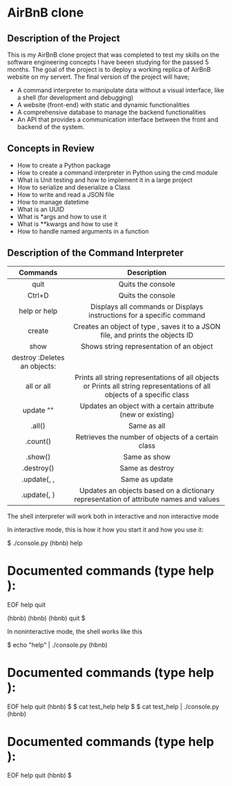 # AirBnB clone


## Description of the Project

This is my AirBnB clone project that was completed to test my skills on the software engineering concepts I have beeen studying for the passed 5 months. The goal of the project is to deploy a working replica of AirBnB website on my servert. The final version of the project will have;
- A command interpreter to manipulate data without a visual interface, like a shell (for development and debugging)
- A website (front-end) with static and dynamic functionalities
- A comprehensive database to manage the backend functionalities
- An API that provides a communication interface between the front and backend of the system.

## Concepts in Review

* How to create a Python package
* How to create a command interpreter in Python using the cmd module
* What is Unit testing and how to implement it in a large project
* How to serialize and deserialize a Class
* How to write and read a JSON file
* How to manage datetime
* What is an UUID
* What is *args and how to use it
* What is **kwargs and how to use it
* How to handle named arguments in a function

## Description of the Command Interpreter
|Commands|Description|
|:---------------------:|:---------------------------------------:|
|quit|Quits the console|
|Ctrl+D|Quits the console|
|help or help <command>|Displays all commands or Displays instructions for a specific command|
|create <class>|Creates an object of type , saves it to a JSON file, and prints the objects ID|
|show <class> <ID>|Shows string representation of an object|
|destroy <class> <ID>:Deletes an objects:
|all or all <class>|Prints all string representations of all objects or Prints all string representations of all objects of a specific class|
|update <class> <id> <attribute name> "<attribute value>"|Updates an object with a certain attribute (new or existing)|
|<class>.all()|Same as all <class>|
|<class>.count()|Retrieves the number of objects of a certain class|
|<class>.show(<ID>)|Same as show <class> <ID>|
|<class>.destroy(<ID>)|Same as destroy <class> <ID>|
|<class>.update(<ID>, <attribute name>, <attribute value>|Same as update <class> <ID> <attribute name> <attribute value>|
|<class>.update(<ID>, <dictionary representation>)|Updates an objects based on a dictionary representation of attribute names and values|
The shell interpreter will work both in interactive and non interactive mode

In interactive mode, this is how it how you start it and how you use it:

$ ./console.py
(hbnb) help

Documented commands (type help <topic>):
========================================
EOF  help  quit

(hbnb) 
(hbnb) 
(hbnb) quit
$

In noninteractive mode, the shell works like this

$ echo "help" | ./console.py
(hbnb)

Documented commands (type help <topic>):
========================================
EOF  help  quit
(hbnb) 
$
$ cat test_help
help
$
$ cat test_help | ./console.py
(hbnb)

Documented commands (type help <topic>):
========================================
EOF  help  quit
(hbnb) 
$
